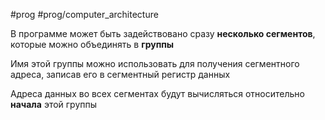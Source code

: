 #prog #prog/computer_architecture

В программе может быть задействовано сразу **несколько сегментов**, которые можно объединять в **группы**

Имя этой группы можно использовать для получения сегментного адреса, записав его в сегментный регистр данных

Адреса данных во всех сегментах будут вычисляться относительно **начала** этой группы